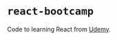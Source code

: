 # `react-bootcamp`

Code to learning React from [Udemy](https://www.udemy.com/course/react-js-and-redux-mastering-web-apps/).
